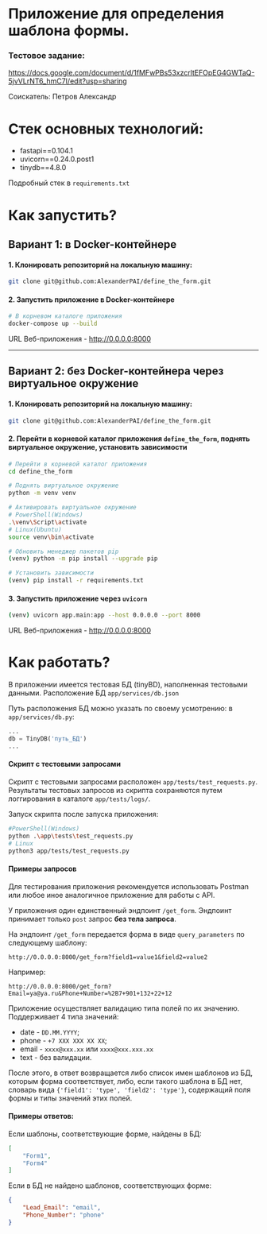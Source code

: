 # Приложение для определения шаблона формы.

### Тестовое задание:

https://docs.google.com/document/d/1fMFwPBs53xzcrltEFOpEG4GWTaQ-5jvVLrNT6_hmC7I/edit?usp=sharing

Соискатель: Петров Александр

# Стек основных технологий:
- fastapi==0.104.1
- uvicorn==0.24.0.post1
- tinydb==4.8.0

Подробный стек в `requirements.txt`

# Как запустить?

## Вариант 1: в Docker-контейнере

#### 1. Клонировать репозиторий на локальную машину:
```bash
git clone git@github.com:AlexanderPAI/define_the_form.git
```

#### 2. Запустить приложение в Docker-контейнере

```bash
# В корневом каталоге приложения
docker-compose up --build
```
URL Веб-приложения - http://0.0.0.0:8000
___
## Вариант 2: без Docker-контейнера через виртуальное окружение

#### 1. Клонировать репозиторий на локальную машину:
```bash
git clone git@github.com:AlexanderPAI/define_the_form.git
```

#### 2. Перейти в корневой каталог приложения `define_the_form`, поднять виртуальное окружение, установить зависимости
```bash
# Перейти в корневой каталог приложения
cd define_the_form

# Поднять виртуальное окружение
python -m venv venv

# Активировать виртуальное окружение
# PowerShell(Windows)
.\venv\Script\activate
# Linux(Ubuntu)
source venv\bin\activate

# Обновить менеджер пакетов pip
(venv) python -m pip install --upgrade pip

# Установить зависимости
(venv) pip install -r requirements.txt
```

#### 3. Запустить приложение через `uvicorn`
```bash 
(venv) uvicorn app.main:app --host 0.0.0.0 --port 8000
```

URL Веб-приложения - http://0.0.0.0:8000

# Как работать?

В приложении имеется тестовая БД (tinyBD), наполненная тестовыми данными.
Расположение БД `app/services/db.json`

Путь расположения БД можно указать по своему усмотрению: в `app/services/db.py`:
```python
...
db = TinyDB('путь_БД')
...
```

#### Скрипт с тестовыми запросами

Скрипт с тестовыми запросами расположен `app/tests/test_requests.py`.
Результаты тестовых запросов из скрипта сохраняются путем логгирования в каталоге `app/tests/logs/`.

Запуск скрипта после запуска приложения:
```bash
#PowerShell(Windows)
python .\app\tests\test_requests.py
# Linux
python3 app/tests/test_requests.py
```

#### Примеры запросов
Для тестирования приложения рекомендуется использовать Postman или любое иное аналогичное приложение для работы с API. 

У приложения один единственный эндпоинт `/get_form`. Эндпоинт принимает только `post` запрос **без тела запроса**.

На эндпоинт `/get_form` передается форма в виде `query_parameters` по следующему шаблону:
```
http://0.0.0.0:8000/get_form?field1=value1&field2=value2
```

Например:

```
http://0.0.0.0:8000/get_form?Email=ya@ya.ru&Phone+Number=%2B7+901+132+22+12
```

Приложение осуществляет валидацию типа полей по их значению.
Поддерживает 4 типа значений:
- date - `DD.MM.YYYY`;
- phone - `+7 XXX XXX XX XX`;
- email - `xxxx@xxx.xx` или `xxxx@xxx.xxx.xx`
- text - без валидации.

После этого, в ответ возвращается либо список имен шаблонов из БД, которым форма соответствует, либо, если такого шаблона в БД нет, словарь вида `{'field1': 'type', 'field2': 'type'}`, содержащий поля формы и типы значений этих полей. 

#### Примеры ответов:
Если шаблоны, соответствующие форме, найдены в БД:
```json
[
    "Form1",
    "Form4"
]
```
Если в БД не найдено шаблонов, соответствующих форме:
```json
{
    "Lead_Email": "email",
    "Phone_Number": "phone"
}
```